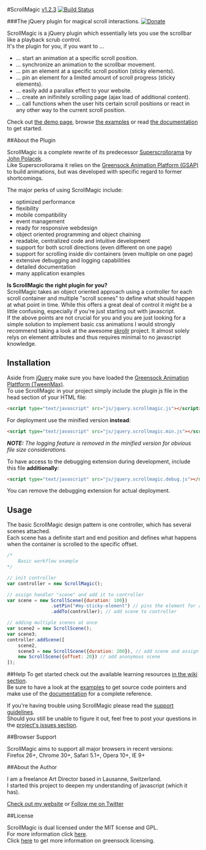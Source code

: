 #ScrollMagic <a href='https://github.com/janpaepke/ScrollMagic/blob/master/CHANGELOG.md' class='version' title='Whats New?'>v1.2.3</a> [![Build Status](https://api.travis-ci.org/janpaepke/ScrollMagic.svg?branch=master)](https://travis-ci.org/janpaepke/ScrollMagic) 

###The jQuery plugin for magical scroll interactions. [![Donate](https://www.paypalobjects.com/en_US/i/btn/btn_donate_SM.gif "Shut up and take my money!")](https://www.paypal.com/cgi-bin/webscr?cmd=_s-xclick&hosted_button_id=8BJC8B58XHKLL "Shut up and take my money!")

ScrollMagic is a jQuery plugin which essentially lets you use the scrollbar like a playback scrub control.  
It's the plugin for you, if you want to ...
* ... start an animation at a specific scroll position.
* ... synchronize an animation to the scrollbar movement.
* ... pin an element at a specific scroll position (sticky elements).
* ... pin an element for a limited amount of scroll progress (sticky elements).
* ... easily add a parallax effect to your website.
* ... create an inifinitely scrolling page (ajax load of additional content).
* ... call functions when the user hits certain scroll positions or react in any other way to the current scroll position.

Check out [the demo page](http://janpaepke.github.com/ScrollMagic), browse [the examples](http://janpaepke.github.com/ScrollMagic/examples/index.html) or read [the documentation](http://janpaepke.github.com/ScrollMagic/docs/index.html) to get started.

##About the Plugin

ScrollMagic is a complete rewrite of its predecessor [Superscrollorama](https://github.com/johnpolacek/superscrollorama) by [John Polacek](http://johnpolacek.com).  
Like Superscrollorama it relies on the [Greensock Animation Platform (GSAP)](http://www.greensock.com/gsap-js/) to build animations, but was developed with specific regard to former shortcomings.

The major perks of using ScrollMagic include:
* optimized performance
* flexibility
* mobile compatibility
* event management
* ready for responsive webdesign
* object oriented programming and object chaining
* readable, centralized code and intuitive development
* support for both scroll directions (even different on one page)
* support for scrolling inside div containers (even multiple on one page)
* extensive debugging and logging capabilities
* detailed documentation
* many application examples

**Is ScrollMagic the right plugin for you?**  
ScrollMagic takes an object oriented approach using a controller for each scroll container and multiple "scroll scenes" to define what should happen at what point in time. While this offers a great deal of control it might be a little confusing, especially if you're just starting out with javascript.  
If the above points are not crucial for you and you are just looking for a simple solution to implement basic css animations I would strongly recommend taking a look at the awesome [skrollr](http://prinzhorn.github.io/skrollr/) project. It almost solely relys on element attributes and thus requires minimal to no javascript knowledge.

## Installation
Aside from [jQuery](http://jquery.com/) make sure you have loaded the [Greensock Animation Plattform (TweenMax)](http://www.greensock.com/gsap-js/).  
To use ScrollMagic in your project simply include the plugin js file in the head section of your HTML file:
```html
<script type="text/javascript" src="js/jquery.scrollmagic.js"></script>
```

For deployment use the minified version __instead__:
```html
<script type="text/javascript" src="js/jquery.scrollmagic.min.js"></script>
```
_**NOTE:** The logging feature is removed in the minified version for obvious file size considerations._

To have access to the debugging extension during development, include this file __additionally__:
```html
<script type="text/javascript" src="js/jquery.scrollmagic.debug.js"></script>
```
You can remove the debugging extension for actual deployment.

## Usage
The basic ScrollMagic design pattern is one controller, which has several scenes attached.  
Each scene has a definite start and end position and defines what happens when the container is scrolled to the specific offset.
```javascript
/*
	Basic workflow example
*/

// init controller
var controller = new ScrollMagic();

// assign handler "scene" and add it to controller
var scene = new ScrollScene({duration: 100})
				.setPin("#my-sticky-element") // pins the element for a scroll distance of 100px
				.addTo(controller); // add scene to controller

// adding multiple scenes at once
var scene2 = new ScrollScene();
var scene3;
controller.addScene([
	scene2,
	scene3 = new ScrollScene({duration: 200}), // add scene and assign handler "scene2"
	new ScrollScene({offset: 20}) // add anonymous scene
]);
```
##Help
To get started check out the available learning resources [in the wiki section](https://github.com/janpaepke/ScrollMagic/wiki).  
Be sure to have a look at the [examples](http://janpaepke.github.com/ScrollMagic/examples/index.html) to get source code pointers and make use of the [documentation](http://janpaepke.github.com/ScrollMagic/docs/index.html) for a complete reference.

If you're having trouble using ScrollMagic please read the [support guidelines](https://github.com/janpaepke/ScrollMagic/blob/master/CONTRIBUTING.md).  
Should you still be unable to figure it out, feel free to post your questions in the [project's issues section](https://github.com/janpaepke/ScrollMagic/issues).

##Browser Support

ScrollMagic aims to support all major browsers in recent versions:  
Firefox 26+, Chrome 30+, Safari 5.1+, Opera 10+, IE 9+

##About the Author

I am a freelance Art Director based in Lausanne, Switzerland.  
I started this project to deepen my understanding of javascript (which it has).

[Check out my website](http://www.janpaepke.de) or [Follow me on Twitter](http://twitter.com/janpaepke)

##License

ScrollMagic is dual licensed under the MIT license and GPL.  
For more information click [here](LICENSE.md).  
Click [here](http://www.greensock.com/licensing/) to get more information on greensock licensing.
